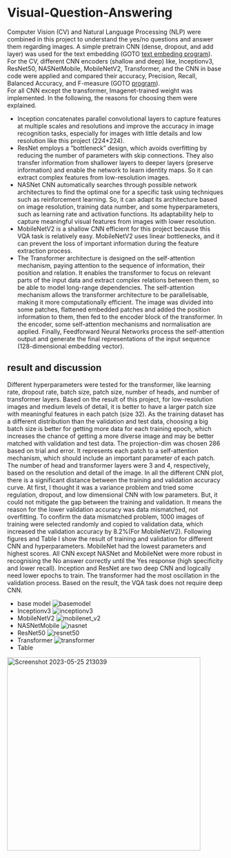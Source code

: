 # Visual-Question-Answering
Computer Vision (CV) and Natural Language Processing
(NLP) were combined in this project to understand the yes/no
questions and answer them regarding images. A simple pretrain CNN (dense, dropout, and add layer) was used for the
text embedding (GOTO [text embeding program](https://github.com/Afsaneh-Karami/Visual-Question-Answering/blob/master/VQAClassifier_baseline/SentenceEmbeddingGenerator.py)).<br/>
For the CV, different CNN encoders (shallow
and deep) like, Inceptionv3, ResNet50, NASNetMobile, MobileNetV2, Transformer, and the CNN in base code were applied and compared their accuracy, Precision, Recall, Balanced Accuracy, and F-measure (GOTO [program](https://github.com/Afsaneh-Karami/Visual-Question-Answering/blob/master/VQAClassifier_baseline/VQAClassifier_baseline.py)).<br/>
For all CNN except the transformer,
Imagenet-trained weight was implemented. In the following,
the reasons for choosing them were explained.<br/> 
* Inception
concatenates parallel convolutional layers to capture features
at multiple scales and resolutions and improve the accuracy in
image recognition tasks, especially for images with little
details and low resolution like this project (224*224).<br/>
* ResNet
employs a ”bottleneck” design, which avoids overfitting by
reducing the number of parameters with skip connections.
They also transfer information from shallower layers to deeper
layers (preserve information) and enable the network to learn
identity maps. So it can extract complex features from low-resolution images. <br/>
* NASNet CNN automatically searches
through possible network architectures to find the optimal one
for a specific task using techniques such as reinforcement
learning. So, it can adapt its architecture based on image
resolution, training data number, and some hyperparameters,
such as learning rate and activation functions. Its adaptability
help to capture meaningful visual features from images with
lower resolution. <br/>
* MobileNetV2 is a shallow CNN efficient for this project because this VQA task is relatively easy.
MobileNetV2 uses linear bottlenecks, and it can prevent the
loss of important information during the feature extraction
process. <br/>
* The Transformer architecture is designed on the self-attention mechanism, paying attention to the sequence of
information, their position and relation. It enables the
transformer to focus on relevant parts of the input data and
extract complex relations between them, so be able to model
long-range dependencies. The self-attention mechanism allows
the transformer architecture to be parallelisable, making it
more computationally efficient. The image was divided
into some patches, flattened embedded patches and added
the position information to them, then fed to the encoder
block of the transformer. In the encoder, some self-attention mechanisms and normalisation are applied. Finally,
Feedforward Neural Networks process the self-attention output
and generate the final representations of the input sequence (128-dimensional embedding vector).
## result and discussion
Different hyperparameters were tested for the transformer,
like learning rate, dropout rate, batch size, patch size, number
of heads, and number of transformer layers. Based on the result
of this project, for low-resolution images and medium levels of
detail, it is better to have a larger patch size with meaningful
features in each patch (size 32). As the training dataset has a
different distribution than the validation and test data, choosing
a big batch size is better for getting more data for each
training epoch, which increases the chance of getting a more
diverse image and may be better matched with validation
and test data. The projection-dim was chosen 286 based on
trial and error. It represents each patch to a self-attention
mechanism, which should include an important parameter of
each patch. The number of head and transformer layers were
3 and 4, respectively, based on the resolution and detail of
the image. In all the different CNN plot, there is a significant
distance between the training and validation accuracy curve.
At first, I thought it was a variance problem and tried some
regulation, dropout, and low dimensional CNN with low
parameters. But, it could not mitigate the gap between the
training and validation. It means the reason for the lower
validation accuracy was data mismatched, not overfitting. To
confirm the data mismatched problem, 1000 images of training
were selected randomly and copied to validation data, which
increased the validation accuracy by 8.2%(For MobileNetV2).
Following figures and Table I show the result of training and
validation for different CNN and hyperparameters. MobileNet
had the lowest parameters and highest scores. All CNN except
NASNet and MobileNet were more robust in recognising the
No answer correctly until the Yes response (high specificity
and lower recall). Inception and ResNet are two deep CNN
and logically need lower epochs to train. The transformer had
the most oscillation in the validation process. Based on the
result, the VQA task does not require deep CNN.<br/>
* base model
![basemodel](https://github.com/Afsaneh-Karami/Visual-Question-Answering/assets/78735911/a58eacc4-f4fd-4acf-ac80-89e3a4790190)
* Inceptionv3
![inceptionv3](https://github.com/Afsaneh-Karami/Visual-Question-Answering/assets/78735911/90dd3fab-ab24-47f4-96e2-6b4e476f16b0)
* MobileNetV2
![mobilenet_v2](https://github.com/Afsaneh-Karami/Visual-Question-Answering/assets/78735911/011bbd6b-7a33-45db-beb5-b2d68065fc38)
* NASNetMobile
![nasnet](https://github.com/Afsaneh-Karami/Visual-Question-Answering/assets/78735911/25e6f490-ddad-4ff7-b083-67c4a58604db)
* ResNet50
![resnet50](https://github.com/Afsaneh-Karami/Visual-Question-Answering/assets/78735911/4378de7c-f25d-4f9d-b514-479d631e54c8)
* Transformer
![transformer](https://github.com/Afsaneh-Karami/Visual-Question-Answering/assets/78735911/1a8242ea-3840-4e34-95ce-d7ae2fc22652)
* Table
<img width="448" alt="Screenshot 2023-05-25 213039" src="https://github.com/Afsaneh-Karami/Visual-Question-Answering/assets/78735911/5ea1f826-3fc7-4037-b553-c06232e21e34">


